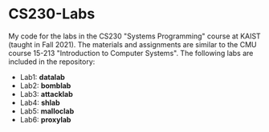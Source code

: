 # CS230-Labs
My code for the labs in the CS230 "Systems Programming" course at KAIST (taught in Fall 2021). The materials and assignments are similar to the CMU course 15-213 "Introduction to Computer Systems".
The following labs are included in the repository:
- Lab1: **datalab**
- Lab2: **bomblab**
- Lab3: **attacklab**
- Lab4: **shlab**
- Lab5: **malloclab**
- Lab6: **proxylab**
